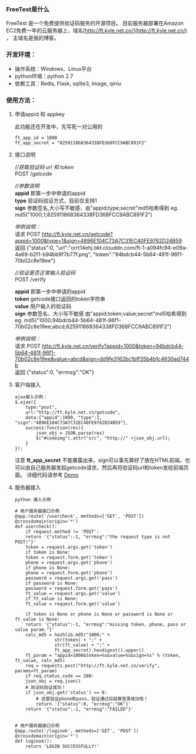 ### FreeTest是什么
FreeTest 是一个免费提供验证码服务的开源项目。
目前服务器部署在Amazon EC2免费一年的云服务器上，域名[http://ft.kyle.net.cn/](http://ft.kyle.net.cn/) ， 主域名是我的博客。

### 开发环境：
* 操作系统：Windows、Linux平台
* python环境：python 2.7
* 依赖工具：Redis, Flask, sqlite3, Image, qiniu


### 使用方法：
1. 申请appid 和 appkey

	此功能还在开发中，先写死一对公用的
	```
	ft_app_id = 1000
	ft_app_secret = "825911868364338FD368FCC9ABC891F2"
	```
	
2. 接口说明

	*//获取验证码 url 和 token* <br>
	POST /getcode
	
	*//参数说明* <br>
	**appid** 即第一步中申请的appid <br>
	**type**  验证码验证方式，目前仅支持1 <br>
	**sign**  参数签名,大小写不敏感，由"appid;type;secret"md5哈希得到 eg. md5("1000;1;825911868364338FD368FCC9ABC891F2")
		  
	*举例说明：*<br>
	请求 POST http://ft.kyle.net.cn/getcode?appid=1000&type=1&sign=4896E104C73A7C31EC40FE9762D24B59 <br>
	返回 {"status":0, "url":"orrt14ehj.bkt.clouddn.com/ft-1-a094fc94-e09a-4a69-b2f1-b94bb9f7b77f.png", "token":"94bdcb44-5b64-481f-96f1-70b02c8e19ee"}
	
	
	*//验证是否正常输入验证码* <br>
	POST /verify
	
	**appid** 即第一步中申请的appid <br>
	**token** getcode接口返回的token字符串 <br>
	**value**  用户输入的验证码 <br>
	**sign**   参数签名，大小写不敏感 由"appid;token;value;secret"md5哈希得到 eg. md5("1000;94bdcb44-5b64-481f-96f1-70b02c8e19ee;abcd;825911868364338FD368FCC9ABC891F2")

	*举例说明：* <br>
	请求 POST http://ft.kyle.net.cn/verify?appid=1000&token=94bdcb44-5b64-481f-96f1-70b02c8e19ee&value=abcd&sign=dd9fe3162bc1bff35b4b1c4630ad744b <br>
	返回 {"status":0, "errmsg":"OK"}

3. 客户端接入
	```
	ajax接入示例：
	$.ajax({
		type:"post",
		url:"http://ft.kyle.net.cn/getcode",
		data:{"appid":1000, "type":1, "sign":"4896E104C73A7C31EC40FE9762D24B59"},
		success:function(res){
			json_obj = JSON.parse(res)
			$("#codeimg").attr("src", "http://" +json_obj.url);
		}
	});
	```
	注意 **ft_app_secret** 不能暴露出来，sign可以事先算好了放在HTML前端，也可以由自己服务器发起getcode请求，然后再将验证码url和token发给前端页面。 详细代码请参考 [Demo](https://github.com/kylescript/FreeTest/blob/master/demo/demo.html)

4. 服务器接入 
	
	```
	python 接入示例
	
	# 用户服务器接口示例
	@app.route('/usercheck', methods=['GET', 'POST'])
	@crossdomain(origin='*')
	def usercheck():
	    if request.method != 'POST':
		return '{"status":-1, "errmsg":"the request type is not POST!"}'
	    token = request.args.get('token')
	    if token is None:
		token = request.form.get('token')
	    phone = request.args.get('phone')
	    if phone is None:
		phone = request.form.get('phone')
	    password = request.args.get('pass')
	    if password is None:
		password = request.form.get('pass')
	    ft_value = request.args.get('value')
	    if ft_value is None:
		ft_value = request.form.get('value')

	    if token is None or phone is None or password is None or ft_value is None:
		return '{"status":-1, "errmsg":"missing token, phone, pass or value param."}'
	    calc_md5 = hashlib.md5("1000;" +
				   str(token) + ";" +
				   str(ft_value) + ";" +
				   ft_app_secret).hexdigest().upper()
	    ft_param = "appid=1000&token=%s&value=%s&sign=%s" % (token, ft_value, calc_md5)
	    req = requests.post("http://ft.kyle.net.cn/verify", params=ft_param)
	    if req.status_code == 200:
		json_obj = req.json()
		# 验证码验证成功！
		if json_obj.get('status') == 0:
			# 这里验证phone和pass，验证通过后就算登录成功啦！
			return '{"status":0, "errmsg":"OK"}'
		return '{"status":-1, "errmsg":"FAILED"}'


	# 用户服务器接口示例
	@app.route('/loginok', methods=['GET', 'POST'])
	@crossdomain(origin='*')
	def loginok():
	    return 'LOGIN SUCCESSFULLY!'
	```
	
